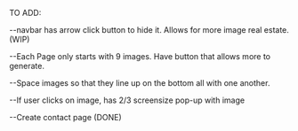 TO ADD:

--navbar has arrow click button to hide it. Allows for more image real estate. (WIP)

--Each Page only starts with 9 images. Have button that allows more to generate.

--Space images so that they line up on the bottom all with one another.

--If user clicks on image, has 2/3 screensize pop-up with image

--Create contact page (DONE)
